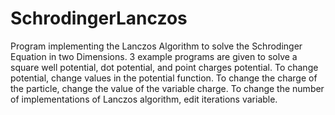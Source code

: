 # SchrodingerLanczos
Program implementing the Lanczos Algorithm to solve the Schrodinger Equation in two Dimensions. 3 example programs are given to solve a square well potential, dot potential, and point charges potential. To change potential, change values in the potential function. To change the charge of the particle, change the value of the variable charge. To change the number of implementations of Lanczos algorithm, edit iterations variable.
